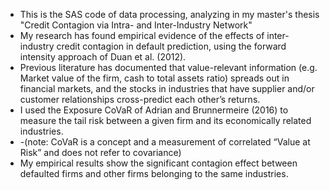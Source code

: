 - This is the SAS code of data processing, analyzing in my master's thesis "Credit Contagion via Intra- and Inter-Industry Network"
- My research has found empirical evidence of the effects of inter-industry credit contagion in default prediction, using the forward intensity approach of Duan et al. (2012).
- Previous literature has documented that value-relevant information (e.g. Market value of the firm, cash to total assets ratio) spreads out in financial markets, and the stocks in industries that have supplier and/or customer relationships cross-predict each other’s returns.
- I used the Exposure CoVaR of Adrian and Brunnermeire (2016) to measure the tail risk between a given firm and its economically related industries.
- -(note: CoVaR is a concept and a measurement of correlated “Value at Risk” and does not refer to covariance)
- My empirical results show the significant contagion effect between defaulted firms and other firms belonging to the same industries.
